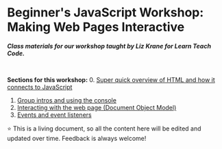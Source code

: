 # Beginner's JavaScript Workshop: Making Web Pages Interactive

***Class materials for our workshop taught by Liz Krane for Learn Teach Code.***

<br/>

**Sections for this workshop:**
0. [Super quick overview of HTML and how it connects to JavaScript](https://github.com/LearnTeachCode/js-intro-dom/blob/master/0-html-overview.md)
1. [Group intros and using the console](https://github.com/LearnTeachCode/js-intro-dom/blob/master/1-intro-console.md)
2. [Interacting with the web page (Document Object Model)](https://github.com/LearnTeachCode/js-intro-dom/blob/master/2-dom-challenges.md)
3. [Events and event listeners](https://github.com/LearnTeachCode/js-intro-domp/blob/master/3-event-challenges.md)

:star: This is a living document, so all the content here will be edited and updated over time. Feedback is always welcome!
